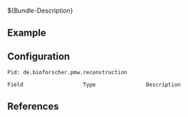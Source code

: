 # 

${Bundle-Description}

## Example

## Configuration

	Pid: de.bioforscher.pmw.reconstruction
	
	Field					Type				Description
		
	
## References

